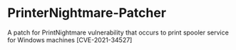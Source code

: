 # PrinterNightmare-Patcher
A patch for PrintNightmare vulnerability that occurs to print spooler service for Windows machines [CVE-2021-34527]
